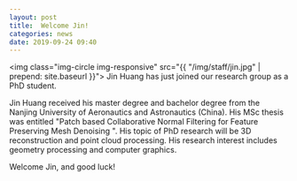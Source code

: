 ```yaml
---
layout: post
title:  Welcome Jin!
categories: news
date: 2019-09-24 09:40
---
```


<img class="img-circle img-responsive" src="{{ "/img/staff/jin.jpg" | prepend: site.baseurl }}">
Jin Huang has just joined our research group as a PhD student.

Jin Huang received his master degree and bachelor degree from the Nanjing University of Aeronautics and Astronautics (China). 
His MSc thesis was entitled "Patch based Collaborative Normal Filtering for Feature Preserving Mesh Denoising ". 
His topic of PhD research will be 3D reconstruction and point cloud processing.
His research interest includes geometry processing and computer graphics.

Welcome Jin, and good luck!